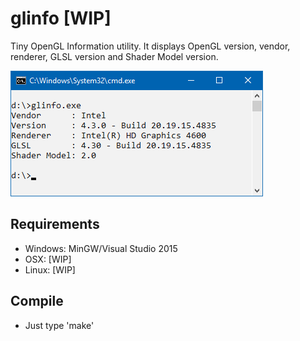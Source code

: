 # glinfo [WIP]
Tiny OpenGL Information utility. It displays OpenGL version, vendor, renderer, GLSL version and Shader Model version.

![linf](https://github.com/dzutrinh/glinfo/blob/master/screens/glinfo.png)

## Requirements
* Windows: MinGW/Visual Studio 2015
* OSX: [WIP] 
* Linux: [WIP]

## Compile
* Just type 'make'
